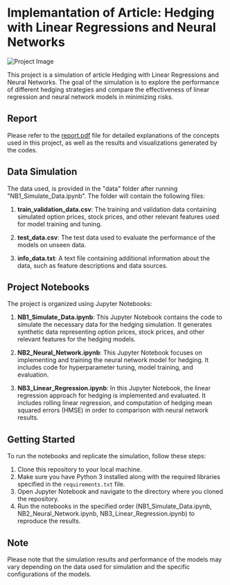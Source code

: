 # Implemantation of Article: Hedging with Linear Regressions and Neural Networks

![Project Image](https://cdn.media.amplience.net/i/epammarketplace/hedging?maxW=1200&qlt=80&fmt=jpg&bg=rgb(255,255,255)&version=1689755316226)

This project is a simulation of article Hedging with Linear Regressions and Neural Networks. The goal of the simulation is to explore the performance of different hedging strategies and compare the effectiveness of linear regression and neural network models in minimizing risks.

## Report
Please refer to the [report.pdf](report.pdf) file for detailed explanations of the concepts used in this project, as well as the results and visualizations generated by the codes.

## Data Simulation
The data used, is provided in the "data" folder after running "NB1_Simulate_Data.ipynb". The folder will contain the following files:

1. **train_validation_data.csv**: The training and validation data containing simulated option prices, stock prices, and other relevant features used for model training and tuning.

2. **test_data.csv**: The test data used to evaluate the performance of the models on unseen data.

3. **info_data.txt**: A text file containing additional information about the data, such as feature descriptions and data sources.

## Project Notebooks
The project is organized using Jupyter Notebooks:

1. **NB1_Simulate_Data.ipynb**: This Jupyter Notebook contains the code to simulate the necessary data for the hedging simulation. It generates synthetic data representing option prices, stock prices, and other relevant features for the hedging models.

2. **NB2_Neural_Network.ipynb**: This Jupyter Notebook focuses on implementing and training the neural network model for hedging. It includes code for hyperparameter tuning, model training, and evaluation.

3. **NB3_Linear_Regression.ipynb**: In this Jupyter Notebook, the linear regression approach for hedging is implemented and evaluated. It includes rolling linear regression, and computation of hedging mean squared errors (HMSE) in order to comparison with neural network results.

## Getting Started
To run the notebooks and replicate the simulation, follow these steps:

1. Clone this repository to your local machine.
2. Make sure you have Python 3 installed along with the required libraries specified in the `requirements.txt` file.
3. Open Jupyter Notebook and navigate to the directory where you cloned the repository.
4. Run the notebooks in the specified order (NB1_Simulate_Data.ipynb, NB2_Neural_Network.ipynb, NB3_Linear_Regression.ipynb) to reproduce the results.

## Note
Please note that the simulation results and performance of the models may vary depending on the data used for simulation and the specific configurations of the models.

